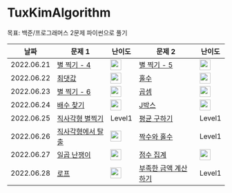 # TuxKimAlgorithm
목표: 백준/프로그래머스 2문제 파이썬으로 풀기

|날짜|문제 1|난이도|문제 2|난이도|
|------|---|---|---|---|
|2022.06.21|[별 찍기 - 4](https://www.acmicpc.net/problem/2441)|<img height="25px" width="25px" src="https://static.solved.ac/tier_small/3.svg"/>|[별 찍기 - 5](https://www.acmicpc.net/problem/2442)|<img height="25px" width="25px" src="https://static.solved.ac/tier_small/3.svg"/>|
|2022.06.22|[최댓값](https://www.acmicpc.net/problem/2562)|<img height="25px" width="25px" src="https://static.solved.ac/tier_small/3.svg"/>|[홀수](https://www.acmicpc.net/problem/2576)|<img height="25px" width="25px" src="https://static.solved.ac/tier_small/3.svg"/>|
|2022.06.23|[별 찍기 - 6](https://www.acmicpc.net/problem/2443)|<img height="25px" width="25px" src="https://static.solved.ac/tier_small/3.svg"/>|[곱셈](https://www.acmicpc.net/problem/2588)|<img height="25px" width="25px" src="https://static.solved.ac/tier_small/3.svg"/>|
|2022.06.24|[배수 찾기](https://www.acmicpc.net/problem/4504)|<img height="25px" width="25px" src="https://static.solved.ac/tier_small/3.svg"/>|[J박스](https://www.acmicpc.net/problem/5354)|<img height="25px" width="25px" src="https://static.solved.ac/tier_small/3.svg"/>|
|2022.06.25|[직사각형 별찍기](https://programmers.co.kr/learn/courses/30/lessons/12969)|Level1|[평균 구하기](https://programmers.co.kr/learn/courses/30/lessons/12944)|Level1|
|2022.06.26|[직사각형에서 탈출](https://www.acmicpc.net/problem/1085)|<img height="25px" width="25px" src="https://static.solved.ac/tier_small/3.svg"/>|[짝수와 홀수](https://programmers.co.kr/learn/courses/30/lessons/12937)|Level1|
|2022.06.27|[일곱 난쟁이](https://www.acmicpc.net/problem/2309)|<img height="25px" width="25px" src="https://static.solved.ac/tier_small/5.svg"/>|[점수 집계](https://www.acmicpc.net/problem/9076)|<img height="25px" width="25px" src="https://static.solved.ac/tier_small/4.svg"/>
|2022.06.28|[로프](https://www.acmicpc.net/problem/2217)|<img height="25px" width="25px" src="https://static.solved.ac/tier_small/7.svg">|[부족한 금액 계산하기](https://programmers.co.kr/learn/courses/30/lessons/82612)|Level1|
